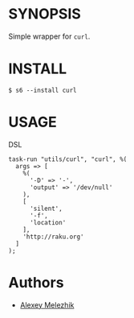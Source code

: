 # SYNOPSIS

Simple wrapper for `curl`.

# INSTALL

    $ s6 --install curl

# USAGE

DSL

    task-run "utils/curl", "curl", %(
      args => [
        %( 
          '-D' => '-',
          'output' => '/dev/null'
        ),
        [
          'silent',
          '-f',
          'location'
        ],
        'http://raku.org'
      ]
    );

# Authors

* [Alexey Melezhik](https://github.com/melezhik/)



